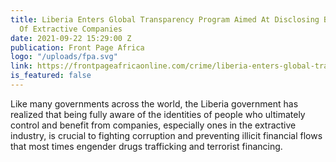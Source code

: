 ```yaml
---
title: Liberia Enters Global Transparency Program Aimed At Disclosing Beneficial Owners
  Of Extractive Companies
date: 2021-09-22 15:29:00 Z
publication: Front Page Africa
logo: "/uploads/fpa.svg"
link: https://frontpageafricaonline.com/crime/liberia-enters-global-transparency-program-aimed-at-disclosing-beneficial-owners-of-extractive-companies/
is_featured: false
---
```


Like many governments across the world, the Liberia government has realized that being fully aware of the identities of people who ultimately control and benefit from companies, especially ones in the extractive industry, is crucial to fighting corruption and preventing illicit financial flows that most times engender drugs trafficking and terrorist financing.